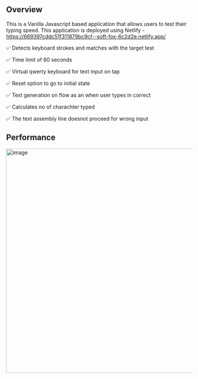 ## Overview

This is a Vanilla Javascript based application that allows users to test their typing speed. 
This application is deployed using Netlify - https://669397cddc51f311879bc9cf--soft-fox-6c2d2e.netlify.app/

✅ Detects keyboard strokes and matches with the target test 

✅ Time limit of 60 seconds 

✅ Virtual qwerty keyboard for text input on tap

✅ Reset option to go to initial state 

✅ Text generation on flow as an when user types in correct 

✅ Calculates no of charachter typed 

✅ The text assembly line doesnot proceed for wrong input


## Performance 

<img width="609" alt="image" src="https://github.com/user-attachments/assets/1e75c345-10ad-49bc-9238-c59ba431939e">
